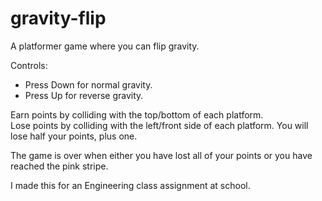 # gravity-flip
A platformer game where you can flip gravity.  

Controls:  
* Press Down for normal gravity.
* Press Up for reverse gravity.  

Earn points by colliding with the top/bottom of each platform.  
Lose points by colliding with the left/front side of each platform. You will lose half your points, plus one.  

The game is over when either you have lost all of your points or you have reached the pink stripe.  

I made this for an Engineering class assignment at school.
